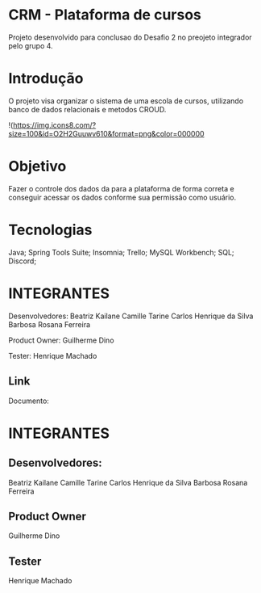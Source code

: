 # CRM - Plataforma de cursos 
Projeto desenvolvido para conclusao do Desafio 2 no preojeto integrador pelo grupo 4.

# Introdução
O projeto visa organizar o sistema de uma escola de cursos, utilizando banco de dados relacionais e metodos CROUD.

!(https://img.icons8.com/?size=100&id=O2H2Guuwv610&format=png&color=000000
# Objetivo
Fazer o controle dos dados da para a plataforma de forma correta e conseguir acessar os dados conforme sua permissão como usuário. 

# Tecnologias 
Java;
Spring Tools Suite;
Insomnia;
Trello;
MySQL Workbench;
SQL;
Discord;


# INTEGRANTES 

Desenvolvedores: 
Beatriz Kailane
Camille Tarine
Carlos Henrique da Silva Barbosa
Rosana Ferreira

Product Owner:
Guilherme Dino

Tester:
Henrique Machado


## Link
Documento:
# INTEGRANTES 

## Desenvolvedores: 
Beatriz Kailane
Camille Tarine
Carlos Henrique da Silva Barbosa
Rosana Ferreira

## Product Owner
Guilherme Dino

## Tester
Henrique Machado

